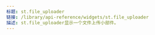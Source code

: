 ```yaml
---
标题: st.file_uploader
链接: /library/api-reference/widgets/st.file_uploader
描述: st.file_uploader显示一个文件上传小部件。
---
```


<Autofunction function="streamlit.file_uploader" />
